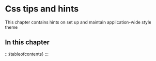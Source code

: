 # Css tips and hints

This chapter contains hints on set up and maintain application-wide style theme

## In this chapter

:::{tableofcontents}
:::